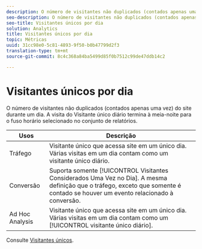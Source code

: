 ```yaml
---
description: O número de visitantes não duplicados (contados apenas uma vez) do site durante um dia. A visita do Visitante único diário termina à meia-noite para o fuso horário selecionado no conjunto de relatórios.
seo-description: O número de visitantes não duplicados (contados apenas uma vez) do site durante um dia. A visita do Visitante único diário termina à meia-noite para o fuso horário selecionado no conjunto de relatórios.
seo-title: Visitantes únicos por dia
solution: Analytics
title: Visitantes únicos por dia
topic: Métricas
uuid: 31cc98e0-5c81-4893-9f50-b0b47799d2f3
translation-type: tm+mt
source-git-commit: 8c4c368a84ba5499d85f0b7512c99de47ddb14c2

---
```



# Visitantes únicos por dia

O número de visitantes não duplicados (contados apenas uma vez) do site durante um dia. A visita do Visitante único diário termina à meia-noite para o fuso horário selecionado no conjunto de relatórios.

| Usos | Descrição |
|---|---|
| Tráfego | Visitante único que acessa site em um único dia. Várias visitas em um dia contam como um visitante único diário. |
| Conversão | Suporta somente [!UICONTROL Visitantes Considerados Uma Vez no Dia]. A mesma definição que o tráfego, exceto que somente é contado se houver um evento relacionado à conversão. |
| Ad Hoc Analysis | Visitante único que acessa site em um único dia. Várias visitas em um dia contam como um [!UICONTROL visitante único diário]. |

Consulte [Visitantes únicos](/help/components/c-variables/c-metrics/metrics-unique-visitors.md).
